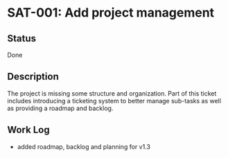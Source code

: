 # SAT-001: Add project management

## Status

Done

## Description

The project is missing some structure and organization. Part of this ticket
includes introducing a ticketing system to better manage sub-tasks as well as
providing a roadmap and backlog.

## Work Log

- added roadmap, backlog and planning for v1.3

